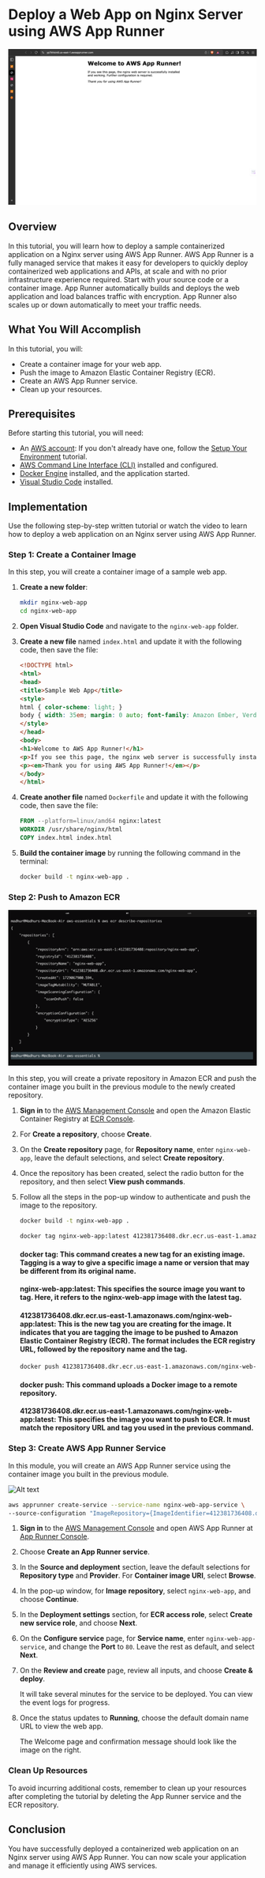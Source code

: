 

# Deploy a Web App on Nginx Server using AWS App Runner

![Alt text](image1.png)

## Overview

In this tutorial, you will learn how to deploy a sample containerized application on a Nginx server using AWS App Runner. AWS App Runner is a fully managed service that makes it easy for developers to quickly deploy containerized web applications and APIs, at scale and with no prior infrastructure experience required. Start with your source code or a container image. App Runner automatically builds and deploys the web application and load balances traffic with encryption. App Runner also scales up or down automatically to meet your traffic needs.

## What You Will Accomplish

In this tutorial, you will:
- Create a container image for your web app.
- Push the image to Amazon Elastic Container Registry (ECR).
- Create an AWS App Runner service.
- Clean up your resources.

## Prerequisites

Before starting this tutorial, you will need:
- An [AWS account](https://aws.amazon.com/): If you don't already have one, follow the [Setup Your Environment](https://docs.aws.amazon.com/cli/latest/userguide/cli-configure-quickstart.html) tutorial.
- [AWS Command Line Interface (CLI)](https://aws.amazon.com/cli/) installed and configured.
- [Docker Engine](https://www.docker.com/get-started) installed, and the application started.
- [Visual Studio Code](https://code.visualstudio.com/) installed.

## Implementation

Use the following step-by-step written tutorial or watch the video to learn how to deploy a web application on an Nginx server using AWS App Runner.

### Step 1: Create a Container Image

In this step, you will create a container image of a sample web app.

1. **Create a new folder**:
   ```bash
   mkdir nginx-web-app
   cd nginx-web-app
   ```

2. **Open Visual Studio Code** and navigate to the `nginx-web-app` folder.

3. **Create a new file** named `index.html` and update it with the following code, then save the file:
   ```html
   <!DOCTYPE html>
   <html>
   <head>
   <title>Sample Web App</title>
   <style>
   html { color-scheme: light; }
   body { width: 35em; margin: 0 auto; font-family: Amazon Ember, Verdana, Arial, sans-serif; }
   </style>
   </head>
   <body>
   <h1>Welcome to AWS App Runner!</h1>
   <p>If you see this page, the nginx web server is successfully installed and working. Further configuration is required.</p>
   <p><em>Thank you for using AWS App Runner!</em></p>
   </body>
   </html>
   ```

4. **Create another file** named `Dockerfile` and update it with the following code, then save the file:
   ```dockerfile
   FROM --platform=linux/amd64 nginx:latest
   WORKDIR /usr/share/nginx/html
   COPY index.html index.html
   ```

5. **Build the container image** by running the following command in the terminal:
   ```bash
   docker build -t nginx-web-app .
   ```

### Step 2: Push to Amazon ECR

![Alt text](image2.png)

In this step, you will create a private repository in Amazon ECR and push the container image you built in the previous module to the newly created repository.

1. **Sign in** to the [AWS Management Console](https://aws.amazon.com/console/) and open the Amazon Elastic Container Registry at [ECR Console](https://console.aws.amazon.com/ecr/home).

2. For **Create a repository**, choose **Create**.

3. On the **Create repository** page, for **Repository name**, enter `nginx-web-app`, leave the default selections, and select **Create repository**.

4. Once the repository has been created, select the radio button for the repository, and then select **View push commands**.

5. Follow all the steps in the pop-up window to authenticate and push the image to the repository.


    ```bash
   docker build -t nginx-web-app .
   ```
   
   ```bash
   docker tag nginx-web-app:latest 412381736408.dkr.ecr.us-east-1.amazonaws.com/nginx-web-app:latest.
   ```
   #### docker tag: This command creates a new tag for an existing image. Tagging is a way to give a specific image a name or version that may be different from its original name.
    ####    nginx-web-app:latest: This specifies the source image you want to tag. Here, it refers to the nginx-web-app image with the latest tag.
   #### 412381736408.dkr.ecr.us-east-1.amazonaws.com/nginx-web-app:latest: This is the new tag you are creating for the image. It indicates that you are tagging the image to be pushed to Amazon Elastic Container Registry (ECR). The format includes the ECR registry URL, followed by the repository name and the tag.
   
    ```bash
    docker push 412381736408.dkr.ecr.us-east-1.amazonaws.com/nginx-web-app:latest
   ```
   #### docker push: This command uploads a Docker image to a remote repository.
   #### 412381736408.dkr.ecr.us-east-1.amazonaws.com/nginx-web-app:latest: This specifies the image you want to push to ECR. It must match the repository URL and tag you used in the previous command.

### Step 3: Create AWS App Runner Service

In this module, you will create an AWS App Runner service using the container image you built in the previous module.

![Alt text](image3.png)

 ```bash
 aws apprunner create-service --service-name nginx-web-app-service \
--source-configuration "ImageRepository={ImageIdentifier=412381736408.dkr.ecr.us-east-1.amazonaws.com/nginx-web-app:latest, ImageRepositoryType=ECR, ImageConfiguration={Port=80}}, AuthenticationConfiguration={AccessRoleArn=arn:aws:iam::123456789012:role/AppRunnerECRAccessRole}"
```

1. **Sign in** to the [AWS Management Console](https://aws.amazon.com/console/) and open AWS App Runner at [App Runner Console](https://console.aws.amazon.com/apprunner/home).

2. Choose **Create an App Runner service**.

3. In the **Source and deployment** section, leave the default selections for **Repository type** and **Provider**. For **Container image URI**, select **Browse**.

4. In the pop-up window, for **Image repository**, select `nginx-web-app`, and choose **Continue**.

5. In the **Deployment settings** section, for **ECR access role**, select **Create new service role**, and choose **Next**.

6. On the **Configure service** page, for **Service name**, enter `nginx-web-app-service`, and change the **Port** to `80`. Leave the rest as default, and select **Next**.

7. On the **Review and create** page, review all inputs, and choose **Create & deploy**.

   It will take several minutes for the service to be deployed. You can view the event logs for progress.

8. Once the status updates to **Running**, choose the default domain name URL to view the web app.

   The Welcome page and confirmation message should look like the image on the right.

### Clean Up Resources

To avoid incurring additional costs, remember to clean up your resources after completing the tutorial by deleting the App Runner service and the ECR repository.

## Conclusion

You have successfully deployed a containerized web application on an Nginx server using AWS App Runner. You can now scale your application and manage it efficiently using AWS services.
```

